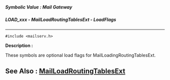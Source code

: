 ##### Symbolic Value : Mail Gateway
##### LOAD_xxx - MailLoadRoutingTablesExt - LoadFlags
---
```
#include <mailserv.h>
```
**Description :**

These symbols are optional load flags for MailLoadingRoutingTablesExt.

**See Also :**
[MailLoadRoutingTablesExt](/reference/Func/MailLoadRoutingTablesExt)
---
